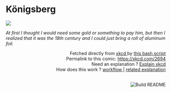 # <b>Königsberg</b>

[![](https://imgs.xkcd.com/comics/konigsberg.png)](https://xkcd.com/2694)

<i>At first I thought I would need some gold or something to pay him, but then I realized that it was the 18th century and I could just bring a roll of aluminum foil.</i>

<div align="right">
  Fetched directly from
  <a href="https://xkcd.com">
    xkcd
  </a>
  by
  <a href="https://github.com/Vanille-N/Vanille-N/blob/master/fetch">
    this bash script
  </a>
</div>
<div align="right">
  Permalink to this comic:
  <a href="https://xkcd.com/2694">
    https://xkcd.com/2694
  </a>
</div>
<div align="right">
  Need an explanation ?
  <a href="https://www.explainxkcd.com/wiki/index.php/2694">
    Explain xkcd
  </a>
</div>
<div align="right">
  How does this work ?
  <a href="https://github.com/Vanille-N/Vanille-N/blob/master/.github/workflows/build.yml">
    workflow
  </a>
  |
  <a href="https://simonwillison.net/2020/Jul/10/self-updating-profile-readme/">
    related explanation
  </a>
</div><br>

<a href="https://github.com/Vanille-N/Vanille-N/actions"><img src="https://github.com/Vanille-N/Vanille-N/workflows/Build%20README/badge.svg" align="right" alt="Build README"></a>
